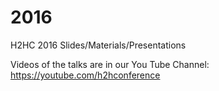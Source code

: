 # 2016
H2HC 2016 Slides/Materials/Presentations

Videos of the talks are in our You Tube Channel: https://youtube.com/h2hconference
